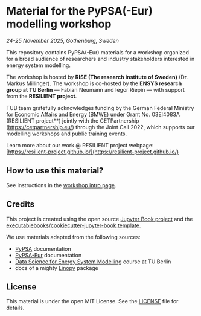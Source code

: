 # Material for the PyPSA(-Eur) modelling workshop
*24-25 November 2025, Gothenburg, Sweden*

This repository contains PyPSA(-Eur) materials for a workshop organized for a broad audience of researchers and industry stakeholders interested in energy system modelling.

The workshop is hosted by **RISE (The research institute of Sweden)** (Dr. Markus Millinger).
The workshop is co-hosted by the **ENSYS research group at TU Berlin** — Fabian Neumann and Iegor Riepin — with support from the **RESILIENT project**. 

TUB team gratefully acknowledges funding by the German Federal Ministry for Economic Affairs and Energy (BMWE) under Grant No. 03EI4083A (RESILIENT project**) jointly with the CETPartnership (https://cetpartnership.eu/) through the Joint Call 2022, which supports our modelling workshops and public training events.

Learn more about our work @ RESILIENT project webpage: [https://resilient-project.github.io/](https://resilient-project.github.io/)

## How to use this material?

See instructions in the [workshop intro page](https://github.com/resilient-project/pypsa-workshop-202505/intro.html#).

## Credits

This project is created using the open source [Jupyter Book project](https://jupyterbook.org/) and the [executablebooks/cookiecutter-jupyter-book template](https://github.com/executablebooks/cookiecutter-jupyter-book).

We use materials adapted from the following sources:
- [PyPSA](https://docs.pypsa.org/latest/) documentation
- [PyPSA-Eur](https://pypsa-eur.readthedocs.io/en/latest/) documentation
- [Data Science for Energy System Modelling](https://fneum.github.io/data-science-for-esm/intro.html#) course at TU Berlin
- docs of a mighty [Linopy](https://linopy.readthedocs.io/en/latest/) package

## License

This material is under the open MIT License. See the [LICENSE](LICENSE) file for details.
